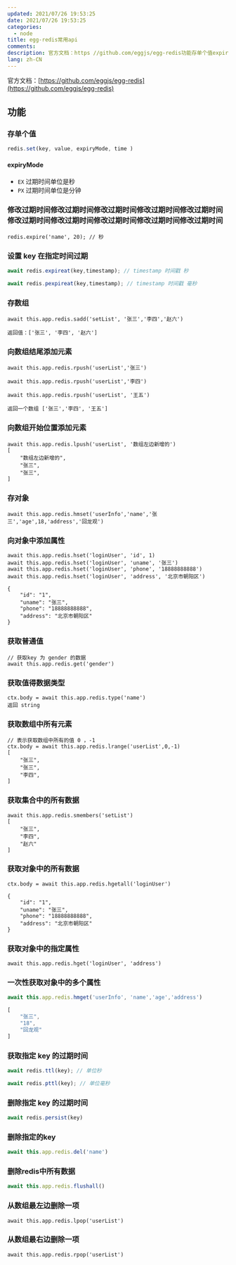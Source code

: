 ```yaml
---
updated: 2021/07/26 19:53:25
date: 2021/07/26 19:53:25
categories: 
  - node
title: egg-redis常用api
comments: 
description: 官方文档：https //github.com/eggjs/egg-redis功能存单个值expiryMode 过期时间单位是秒 过期时间单位是分钟修改过期时间修改过期时间修改过期时间修改过期时间修改过期时间修改过期时间修改过期时间修改过期时间修改过期时间修改过期时间设置 key 在指定时间过期
lang: zh-CN
---
```






官方文档：[https://github.com/eggjs/egg-redis](https://github.com/eggjs/egg-redis)

## 功能

### 存单个值

```js
redis.set(key, value, expiryMode, time )
```

#### expiryMode

- `EX` 过期时间单位是秒
- `PX` 过期时间单位是分钟

### 修改过期时间修改过期时间修改过期时间修改过期时间修改过期时间修改过期时间修改过期时间修改过期时间修改过期时间修改过期时间

```
redis.expire('name', 20); // 秒
```

### 设置 key 在指定时间过期

```js
await redis.expireat(key,timestamp); // timestamp 时间戳 秒

await redis.pexpireat(key,timestamp); // timestamp 时间戳 毫秒
```

### 存数组

```
await this.app.redis.sadd('setList', '张三','李四','赵六')

返回值：['张三', '李四', '赵六']
```

### 向数组结尾添加元素

```
await this.app.redis.rpush('userList','张三')

await this.app.redis.rpush('userList','李四')

await this.app.redis.rpush('userList', '王五')

返回一个数组 ['张三','李四', '王五']
```

### 向数组开始位置添加元素

```
await this.app.redis.lpush('userList', '数组左边新增的')
[
    "数组左边新增的",
    "张三",
    "张三",
]
```

### 存对象

```
await this.app.redis.hmset('userInfo','name','张三','age',18,'address','回龙观')
```

### 向对象中添加属性

```
await this.app.redis.hset('loginUser', 'id', 1)
await this.app.redis.hset('loginUser', 'uname', '张三')
await this.app.redis.hset('loginUser', 'phone', '18888888888')
await this.app.redis.hset('loginUser', 'address', '北京市朝阳区')

{
    "id": "1",
    "uname": "张三",
    "phone": "18888888888",
    "address": "北京市朝阳区"
}
```

### 获取普通值

```
// 获取key 为 gender 的数据
await this.app.redis.get('gender')
```

### 获取值得数据类型

```
ctx.body = await this.app.redis.type('name')
返回 string
```

### 获取数组中所有元素

```
// 表示获取数组中所有的值 0 ，-1
ctx.body = await this.app.redis.lrange('userList',0,-1)
[
    "张三",
    "张三",
    "李四",
]
```

### 获取集合中的所有数据

```
await this.app.redis.smembers('setList')
[
    "张三",
    "李四",
    "赵六"
]
```

### 获取对象中的所有数据

```
ctx.body = await this.app.redis.hgetall('loginUser')

{
    "id": "1",
    "uname": "张三",
    "phone": "18888888888",
    "address": "北京市朝阳区"
}
```

### 获取对象中的指定属性

```
await this.app.redis.hget('loginUser', 'address')
```

### 一次性获取对象中的多个属性

```js
await this.app.redis.hmget('userInfo', 'name','age','address')

[
    "张三",
    "18",
    "回龙观"
]
```

### 获取指定 key 的过期时间

```js
await redis.ttl(key); // 单位秒

await redis.pttl(key); // 单位毫秒
```

### 删除指定 key 的过期时间

```js
await redis.persist(key)
```

### 删除指定的key

```js
await this.app.redis.del('name')
```

### 删除redis中所有数据

```js
await this.app.redis.flushall()
```

### 从数组最左边删除一项

```
await this.app.redis.lpop('userList')
```

### 从数组最右边删除一项

```
await this.app.redis.rpop('userList')
```

